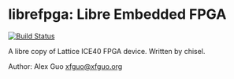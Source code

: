librefpga: Libre Embedded FPGA
==============================

[![Build Status](https://travis-ci.org/xfguo/librefpga.svg?branch=master)](https://travis-ci.org/xfguo/librefpga)

A libre copy of Lattice ICE40 FPGA device. Written by chisel.

Author: Alex Guo <xfguo@xfguo.org>
